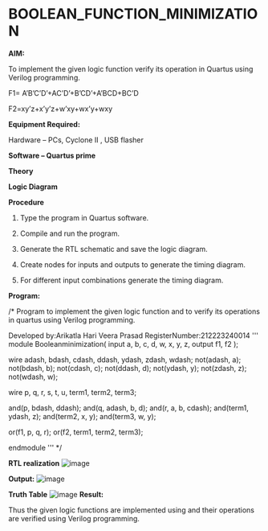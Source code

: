 # BOOLEAN_FUNCTION_MINIMIZATION

**AIM:**

To implement the given logic function verify its operation in Quartus using Verilog programming.

F1= A’B’C’D’+AC’D’+B’CD’+A’BCD+BC’D 

F2=xy’z+x’y’z+w’xy+wx’y+wxy

**Equipment Required:**

Hardware – PCs, Cyclone II , USB flasher

**Software – Quartus prime**

**Theory**

**Logic Diagram**

**Procedure**

1.	Type the program in Quartus software.

2.	Compile and run the program.

3.	Generate the RTL schematic and save the logic diagram.

4.	Create nodes for inputs and outputs to generate the timing diagram.

5.	For different input combinations generate the timing diagram.


**Program:**

/* Program to implement the given logic function and to verify its operations in quartus using Verilog programming. 

Developed by:Arikatla Hari Veera Prasad
RegisterNumber:212223240014
'''
module Booleanminimization(
    input a, b, c, d, w, x, y, z,
    output f1, f2
);

wire adash, bdash, cdash, ddash, ydash, zdash, wdash;
not(adash, a);
not(bdash, b);
not(cdash, c);
not(ddash, d);
not(ydash, y);
not(zdash, z);
not(wdash, w);

wire p, q, r, s, t, u, term1, term2, term3;

and(p, bdash, ddash);
and(q, adash, b, d);
and(r, a, b, cdash);
and(term1, ydash, z);
and(term2, x, y);
and(term3, w, y);

or(f1, p, q, r);
or(f2, term1, term2, term3);

endmodule
'''
*/


**RTL realization**
![image](https://github.com/Hariveeraprasad-2006/BOOLEAN_FUNCTION_MINIMIZATION/assets/145049988/c4ccc351-335d-4f44-9673-512f1d2a0dd5)

**Output:**
![image](https://github.com/Hariveeraprasad-2006/BOOLEAN_FUNCTION_MINIMIZATION/assets/145049988/b5613c8c-d088-4737-8149-18af1386c27a)

**Truth Table**
![image](https://github.com/Hariveeraprasad-2006/BOOLEAN_FUNCTION_MINIMIZATION/assets/145049988/c7456d0f-f32f-48db-a57f-59201c375c5c)
**Result:**

Thus the given logic functions are implemented using and their operations are verified using Verilog programming.

